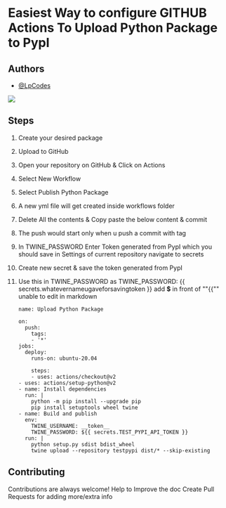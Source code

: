 
# Easiest Way to configure GITHUB Actions To Upload Python Package to PypI  

## Authors

- [@LpCodes](https://github.com/LpCodes) 

 ![](https://api.visitorbadge.io/api/VisitorHit?user=LpCodes&repo=configure-GITHUB-Actions-To-Upload-Python-Package-to-PypI.github.io&countColor=%237B1E7A)


## Steps

1. Create your desired package
2. Upload to GitHub
3. Open your repository on GitHub & Click on Actions
4. Select New Workflow
5. Select Publish Python Package
6. A new yml file will get created inside workflows folder
7. Delete All the contents & Copy paste the below content & commit
8. The push would start only when u push a commit with tag
9. In TWINE_PASSWORD Enter Token generated from PypI which you should save in Settings of current repository navigate to secrets
10. Create new secret & save the token generated from PypI
11. Use this in TWINE_PASSWORD as TWINE_PASSWORD: {{ secrets.whatevernameugaveforsavingtoken }} add **$**  in front of ""{{"" unable to edit in markdown




    
        name: Upload Python Package
        
        on:
          push:
            tags:
            - '*'
        jobs:
          deploy:
            runs-on: ubuntu-20.04
        
            steps:
            - uses: actions/checkout@v2
        - uses: actions/setup-python@v2
        - name: Install dependencies
          run: |
            python -m pip install --upgrade pip
            pip install setuptools wheel twine
        - name: Build and publish
          env:
            TWINE_USERNAME: __token__
            TWINE_PASSWORD: ${{ secrets.TEST_PYPI_API_TOKEN }}
          run: |
            python setup.py sdist bdist_wheel
            twine upload --repository testpypi dist/* --skip-existing
            
            
    
## Contributing

Contributions are always welcome! Help to Improve the doc 
Create Pull Requests for adding more/extra info




